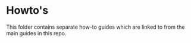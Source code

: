 # Howto's

This folder contains separate how-to guides which are linked to from the main guides in this repo.


